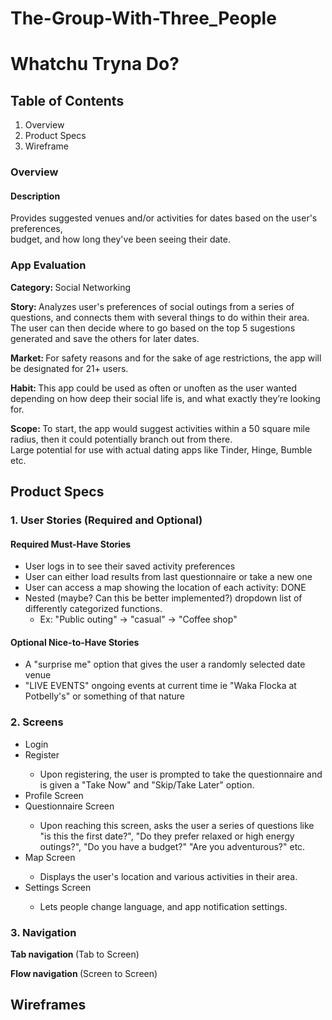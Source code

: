 # The-Group-With-Three_People


<h1>Whatchu Tryna Do?</h1>

<h2> Table of Contents</h2>
 
 <ol>
  <li> Overview </li>
  <li> Product Specs </li>
  <li> Wireframe </li>
  </ol>
  
  <h3> Overview </h3>
  <h4> Description </h4>
  <p> Provides suggested venues and/or activities for dates based on the user's preferences, <br>budget, and how long they've been seeing their date. </p>
  
  <h3> App Evaluation </h3>
  <p> <strong> Category: </strong> Social Networking </p>
  <p> <strong> Story:  </strong>Analyzes user's preferences of social outings from a series of questions, and connects them with several things to do within their area. The user can then decide     where to go based on the top 5 sugestions generated and save the others for later dates. </p>
  <p> <strong> Market: </strong> For safety reasons and for the sake of age restrictions, the app will be designated for 21+ users. </p>
  <p> <strong> Habit: </strong> This app could be used as often or unoften as the user wanted depending on how deep their social life is, and what exactly they’re         looking for. </p>
  <p> <strong> Scope: </strong> To start, the app would suggest activities within a 50 square mile radius, then it could potentially branch out from there.<br>
      Large potential for use with actual dating apps like Tinder, Hinge, Bumble etc.</p>
      
  <h2> Product Specs </h2>
  
  <h3> <strong> 1. User Stories (Required and Optional) </strong> </h3> 
  
  <h4> <strong> Required Must-Have Stories </strong> </h4>
  <ul>
  <li> User logs in to see their saved activity preferences </li>
  <li> User can either load results from last questionnaire or take a new one </li>
  <li> User can access a map showing the location of each activity: DONE </li>
  <li> Nested (maybe? Can this be better implemented?) dropdown list of differently categorized functions.
   <ul>
    <li> Ex: "Public outing" -> "casual" -> "Coffee shop" </li>
   </ul>
  </ul> 
  <h4> <strong> Optional Nice-to-Have Stories </strong> </h4>
  <ul>
  <li> A "surprise me" option that gives the user a randomly selected date venue </li>
  <li> "LIVE EVENTS" ongoing events at current time ie "Waka Flocka at Potbelly's" or something of that nature </li>
  </ul>
  
   <h3> <strong> 2. Screens </strong> </h3>
   
   <ul>
     <li> Login </li>
     <li> Register </li>
       <ul>
     <li> Upon registering, the user is prompted to take the questionnaire and is given a "Take Now" and "Skip/Take Later" option. </li>
       </ul>
  <li> Profile Screen </li>
  <li> Questionnaire Screen </li>
     <ul>
     <li> Upon reaching this screen, asks the user a series of questions like "is this the first date?", "Do they prefer relaxed or high energy outings?", "Do you have       a budget?" "Are you adventurous?" etc.</li>
     </ul>
 <li> Map Screen </li>
  <ul>
  <li> Displays the user's location and various activities in their area.</li>
  </ul>
 <li> Settings Screen </li>
 <ul>
  <li> Lets people change language, and app notification settings. </li>
  </ul>
 
 </ul>
 <h3> <strong> 3. Navigation </strong> </h3>
 <p><strong> Tab navigation </strong> (Tab to Screen) </p>
 <ul> </ul>
 <p><strong> Flow navigation </strong> (Screen to Screen) </p>
 <ul> </ul>
 <h2> Wireframes </h2>
 
 
    
  
  
  
  
  
  

